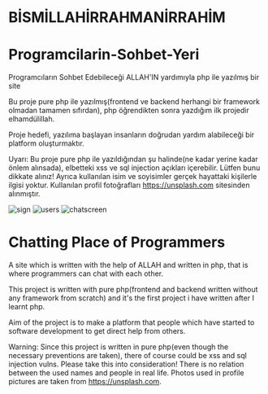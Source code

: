 # BİSMİLLAHİRRAHMANİRRAHİM 


# Programcilarin-Sohbet-Yeri
Programcıların Sohbet Edebileceği ALLAH'IN yardımıyla php ile yazılmış bir site

Bu proje pure php ile yazılmış(frontend ve backend herhangi bir framework olmadan tamamen sıfırdan), php öğrendikten sonra yazdığım ilk projedir elhamdülillah.

Proje hedefi, yazılıma başlayan insanların doğrudan yardım alabileceği bir platform oluşturmaktır.

Uyarı: Bu proje pure php ile yazıldığından şu halinde(ne kadar yerine kadar önlem alınsada), elbetteki xss ve sql injection açıkları içerebilir. Lütfen bunu dikkate alınız! Ayrıca kullanılan isim ve soyisimler gerçek hayattaki kişilerle ilgisi yoktur.
Kullanılan profil fotoğrafları https://unsplash.com sitesinden alınmıştır.

![sign](https://user-images.githubusercontent.com/38917909/77703301-8940f000-6fcb-11ea-9b30-5a42543ceaf9.jpg)
![users](https://user-images.githubusercontent.com/38917909/77703304-8d6d0d80-6fcb-11ea-9d19-4217cf61dc79.jpg)
![chatscreen](https://user-images.githubusercontent.com/38917909/77703316-9231c180-6fcb-11ea-906d-268deb47810a.jpg)

# Chatting Place of Programmers
A site which is written with the help of ALLAH and written in php, that is where programmers can chat with each other.

This project is written with pure php(frontend and backend written without any framework from scratch) and it's the first project i have written after I learnt php.

Aim of the project is to make a platform that people which have started to software development to get direct help from others.

Warning: Since this project is written in pure php(even though the necessary preventions are taken), there of course could be xss and sql injection vulns. Please take this into consideration! There is no relation between the used names and people in real life. Photos used in profile pictures are taken from https://unsplash.com.

